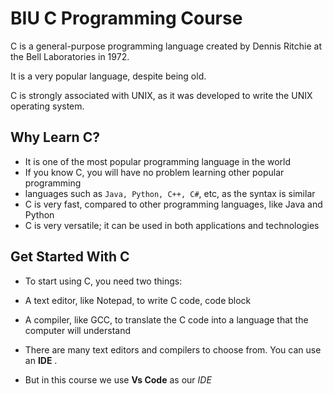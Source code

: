 # BIU C Programming Course

C is a general-purpose programming language created by Dennis Ritchie at the Bell Laboratories in 1972.

It is a very popular language, despite being old.

C is strongly associated with UNIX, as it was developed to write the UNIX operating system.

## Why Learn C?

- It is one of the most popular programming language in the world
- If you know C, you will have no problem learning other popular programming
- languages such as `Java, Python, C++, C#`, etc, as the syntax is similar
- C is very fast, compared to other programming languages, like Java and Python
- C is very versatile; it can be used in both applications and technologies

## Get Started With C

- To start using C, you need two things:

- A text editor, like Notepad, to write C code, code block
- A compiler, like GCC, to translate the C code into a language that the computer will understand
- There are many text editors and compilers to choose from. You can use an **IDE** .

- But in this course we use **Vs Code** as our _IDE_
